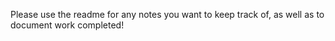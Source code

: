 Please use the readme for any notes you want to keep track of, as well as to document work completed!